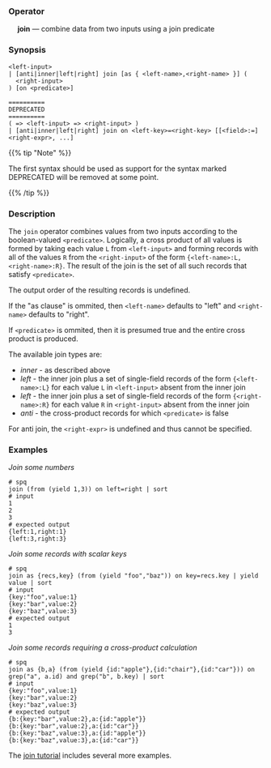 ### Operator

&emsp; **join** &mdash; combine data from two inputs using a join predicate

### Synopsis

```
<left-input>
| [anti|inner|left|right] join [as { <left-name>,<right-name> }] (
  <right-input>
) [on <predicate>]

==========
DEPRECATED
==========
( => <left-input> => <right-input> )
| [anti|inner|left|right] join on <left-key>=<right-key> [[<field>:=]<right-expr>, ...]
```

{{% tip "Note" %}}

The first syntax should be used as support for the syntax marked DEPRECATED will be
removed at some point.

{{% /tip %}}

### Description

The `join` operator combines values from two inputs according to the boolean-valued
`<predicate>`.  Logically, a cross product of all values is formed by taking each
value `L` from `<left-input>` and forming records with all of the values `R` from
the `<right-input>` of the form `{<left-name>:L,<right-name>:R}`.  The result
of the join is the set of all such records that satisfy `<predicate>`.

The output order of the resulting records is undefined.

If the "as clause" is ommited, then `<left-name>` defaults to "left" and
`<right-name>` defaults to "right".

If `<predicate>` is ommited, then it is presumed true and the entire cross
product is produced.

The available join types are:
* _inner_ - as described above
* _left_ - the inner join plus a set of single-field records of the form
`{<left-name>:L}` for each value `L` in `<left-input>` absent from the inner join
* _left_ - the inner join plus a set of single-field records of the form
`{<right-name>:R}` for each value `R` in `<right-input>` absent from the inner join
* _anti_ - the cross-product records for which `<predicate>` is false

For anti join, the `<right-expr>` is undefined and thus cannot be specified.

### Examples

_Join some numbers_
```mdtest-spq-notyet
# spq
join (from (yield 1,3)) on left=right | sort
# input
1
2
3
# expected output
{left:1,right:1}
{left:3,right:3}
```

_Join some records with scalar keys_
```mdtest-spq-notyet
# spq
join as {recs,key} (from (yield "foo","baz")) on key=recs.key | yield value | sort
# input
{key:"foo",value:1}
{key:"bar",value:2}
{key:"baz",value:3}
# expected output
1
3
```

_Join some records requiring a cross-product calculation_
```mdtest-spq-notyet
# spq
join as {b,a} (from (yield {id:"apple"},{id:"chair"},{id:"car"})) on grep("a", a.id) and grep("b", b.key) | sort
# input
{key:"foo",value:1}
{key:"bar",value:2}
{key:"baz",value:3}
# expected output
{b:{key:"bar",value:2},a:{id:"apple"}}
{b:{key:"bar",value:2},a:{id:"car"}}
{b:{key:"baz",value:3},a:{id:"apple"}}
{b:{key:"baz",value:3},a:{id:"car"}}
```

The [join tutorial](../../tutorials/join.md) includes several more examples.
